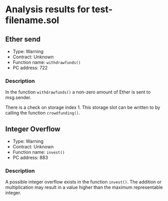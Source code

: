 # Analysis results for test-filename.sol

## Ether send

- Type: Warning
- Contract: Unknown
- Function name: `withdrawfunds()`
- PC address: 722

### Description

In the function `withdrawfunds()` a non-zero amount of Ether is sent to msg.sender.

There is a check on storage index 1. This storage slot can be written to by calling the function `crowdfunding()`.

## Integer Overflow 

- Type: Warning
- Contract: Unknown
- Function name: `invest()`
- PC address: 883

### Description

A possible integer overflow exists in the function `invest()`.
The addition or multiplication may result in a value higher than the maximum representable integer.